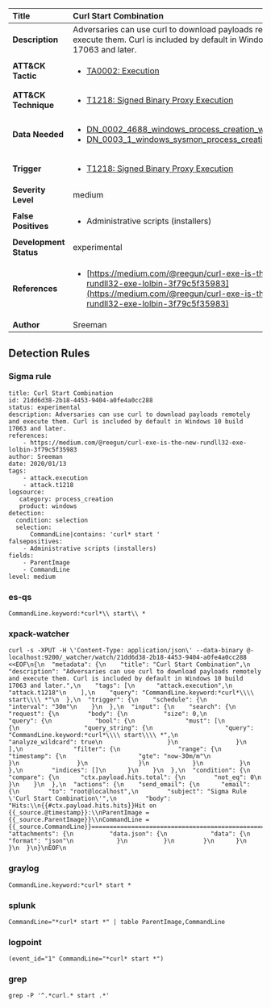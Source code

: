 | Title                    | Curl Start Combination       |
|:-------------------------|:------------------|
| **Description**          | Adversaries can use curl to download payloads remotely and execute them. Curl is included by default in Windows 10 build 17063 and later. |
| **ATT&amp;CK Tactic**    |  <ul><li>[TA0002: Execution](https://attack.mitre.org/tactics/TA0002)</li></ul>  |
| **ATT&amp;CK Technique** | <ul><li>[T1218: Signed Binary Proxy Execution](https://attack.mitre.org/techniques/T1218)</li></ul>  |
| **Data Needed**          | <ul><li>[DN_0002_4688_windows_process_creation_with_commandline](../Data_Needed/DN_0002_4688_windows_process_creation_with_commandline.md)</li><li>[DN_0003_1_windows_sysmon_process_creation](../Data_Needed/DN_0003_1_windows_sysmon_process_creation.md)</li></ul>  |
| **Trigger**              | <ul><li>[T1218: Signed Binary Proxy Execution](../Triggers/T1218.md)</li></ul>  |
| **Severity Level**       | medium |
| **False Positives**      | <ul><li>Administrative scripts (installers)</li></ul>  |
| **Development Status**   | experimental |
| **References**           | <ul><li>[https://medium.com/@reegun/curl-exe-is-the-new-rundll32-exe-lolbin-3f79c5f35983](https://medium.com/@reegun/curl-exe-is-the-new-rundll32-exe-lolbin-3f79c5f35983)</li></ul>  |
| **Author**               | Sreeman |


## Detection Rules

### Sigma rule

```
title: Curl Start Combination
id: 21dd6d38-2b18-4453-9404-a0fe4a0cc288
status: experimental
description: Adversaries can use curl to download payloads remotely and execute them. Curl is included by default in Windows 10 build 17063 and later.
references: 
    - https://medium.com/@reegun/curl-exe-is-the-new-rundll32-exe-lolbin-3f79c5f35983
author: Sreeman
date: 2020/01/13
tags:
    - attack.execution
    - attack.t1218
logsource:
   category: process_creation
   product: windows
detection:
  condition: selection
  selection:
      CommandLine|contains: 'curl* start '
falsepositives:
    - Administrative scripts (installers)
fields:
    - ParentImage
    - CommandLine
level: medium

```





### es-qs
    
```
CommandLine.keyword:*curl*\\ start\\ *
```


### xpack-watcher
    
```
curl -s -XPUT -H \'Content-Type: application/json\' --data-binary @- localhost:9200/_watcher/watch/21dd6d38-2b18-4453-9404-a0fe4a0cc288 <<EOF\n{\n  "metadata": {\n    "title": "Curl Start Combination",\n    "description": "Adversaries can use curl to download payloads remotely and execute them. Curl is included by default in Windows 10 build 17063 and later.",\n    "tags": [\n      "attack.execution",\n      "attack.t1218"\n    ],\n    "query": "CommandLine.keyword:*curl*\\\\ start\\\\ *"\n  },\n  "trigger": {\n    "schedule": {\n      "interval": "30m"\n    }\n  },\n  "input": {\n    "search": {\n      "request": {\n        "body": {\n          "size": 0,\n          "query": {\n            "bool": {\n              "must": [\n                {\n                  "query_string": {\n                    "query": "CommandLine.keyword:*curl*\\\\ start\\\\ *",\n                    "analyze_wildcard": true\n                  }\n                }\n              ],\n              "filter": {\n                "range": {\n                  "timestamp": {\n                    "gte": "now-30m/m"\n                  }\n                }\n              }\n            }\n          }\n        },\n        "indices": []\n      }\n    }\n  },\n  "condition": {\n    "compare": {\n      "ctx.payload.hits.total": {\n        "not_eq": 0\n      }\n    }\n  },\n  "actions": {\n    "send_email": {\n      "email": {\n        "to": "root@localhost",\n        "subject": "Sigma Rule \'Curl Start Combination\'",\n        "body": "Hits:\\n{{#ctx.payload.hits.hits}}Hit on {{_source.@timestamp}}:\\nParentImage = {{_source.ParentImage}}\\nCommandLine = {{_source.CommandLine}}================================================================================\\n{{/ctx.payload.hits.hits}}",\n        "attachments": {\n          "data.json": {\n            "data": {\n              "format": "json"\n            }\n          }\n        }\n      }\n    }\n  }\n}\nEOF\n
```


### graylog
    
```
CommandLine.keyword:*curl* start *
```


### splunk
    
```
CommandLine="*curl* start *" | table ParentImage,CommandLine
```


### logpoint
    
```
(event_id="1" CommandLine="*curl* start *")
```


### grep
    
```
grep -P '^.*curl.* start .*'
```




